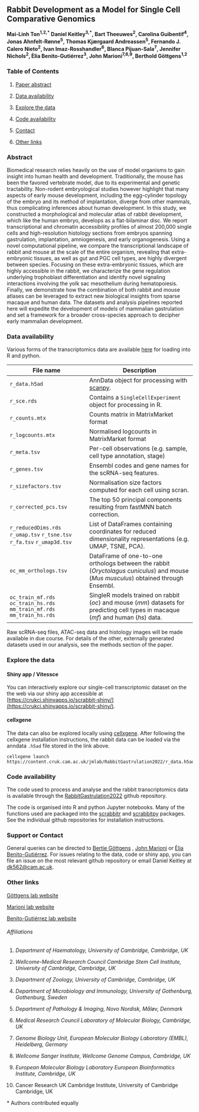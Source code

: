 ## Rabbit Development as a Model for Single Cell Comparative Genomics

**Mai-Linh Ton<sup>1,2,\*</sup> Daniel Keitley<sup>3,*</sup>, Bart Theeuwes<sup>2</sup>, Carolina Guibentif<sup>4</sup>, Jonas Ahnfelt-Rønne<sup>5</sup>, Thomas Kjærgaard Andreassen<sup>5</sup>, Fernando J. Calero Nieto<sup>2</sup>, Ivan Imaz-Rosshandler<sup>6</sup>, Blanca Pijuan-Sala<sup>7</sup>, Jennifer Nichols<sup>2</sup>, Èlia Benito-Gutiérrez<sup>3</sup>, John Marioni<sup>7,8,9</sup>, Berthold Göttgens<sup>1,2</sup>** 



### Table of Contents

1. [Paper abstract](#Abstract)

2. [Data availability](#data)

3. [Explore the data](#explore)

4. [Code availability](#code)

5. [Contact](#contact)

6. [Other links](#other)

   

### Abstract

Biomedical research relies heavily on the use of model organisms to gain insight into human health and development.  Traditionally, the mouse has been the favored vertebrate model, due to its experimental and genetic tractability. Non-rodent embryological studies however highlight that many aspects of early mouse development, including the egg-cylinder topology of the embryo and its method of implantation, diverge from other mammals, thus complicating inferences about human development. In this study, we constructed a morphological and molecular atlas of rabbit development, which like the human embryo, develops as a flat-bilaminar disc. We report transcriptional and chromatin accessibility profiles of almost 200,000 single cells and high-resolution histology sections from embryos spanning gastrulation, implantation, amniogenesis, and early organogenesis. Using a novel computational pipeline, we compare the transcriptional landscape of rabbit and mouse at the scale of the entire organism, revealing that extra-embryonic tissues, as well as gut and PGC cell types, are highly divergent between species. Focusing on these extra-embryonic tissues, which are highly accessible in the rabbit, we characterize the gene regulation underlying trophoblast differentiation and identify novel signaling interactions involving the yolk sac mesothelium during hematopoiesis. Finally, we demonstrate how the combination of both rabbit and mouse atlases can be leveraged to extract new biological insights from sparse macaque and human data. The datasets and analysis pipelines reported here will expedite the development of models of mammalian gastrulation and set a framework for a broader cross-species approach to decipher early mammalian development.



### Data availability<a name="data" />

Various forms of the transcriptomics data are available [here](https://content.cruk.cam.ac.uk/jmlab/RabbitGastrulation2022/) for loading into R and python. 

| File name                                                    | Description                                                  |
| ------------------------------------------------------------ | ------------------------------------------------------------ |
| `r_data.h5ad`                                                | AnnData object for processing with [scanpy](https://scanpy.readthedocs.io/en/stable/index.html). |
| `r_sce.rds`                                                  | Contains a `SingleCellExperiment` object for processing in R. |
| `r_counts.mtx`                                               | Counts matrix in MatrixMarket format                         |
| `r_logcounts.mtx`                                            | Normalised logcounts in MatrixMarket format                  |
| `r_meta.tsv`                                                 | Per-cell observations (e.g. sample, cell type annotation, stage) |
| `r_genes.tsv`                                                | Ensembl codes and gene names for the scRNA-seq features.     |
| `r_sizefactors.tsv`                                          | Normalisation size factors computed for each cell using scran. |
| `r_corrected_pcs.tsv`                                        | The top 50 principal components resulting from fastMNN batch correction. |
| `r_reducedDims.rds` `r_umap.tsv` `r_tsne.tsv` `r_fa.tsv` `r_umap3d.tsv` | List of DataFrames containing coordinates for reduced dimensionality representations (e.g. UMAP, TSNE, PCA). |
| `oc_mm_orthologs.tsv`                                        | DataFrame of one-to-one orthologs between the rabbit (*Oryctolagus cuniculus*) and mouse (*Mus musculus*) obtained through Ensembl. |
| `oc_train_mf.rds` `oc_train_hs.rds` `mm_train_mf.rds` `mm_train_hs.rds` | SingleR models trained on rabbit (*oc*) and mouse (*mm*) datasets for predicting cell types in macaque (*mf*) and human (*hs*) data. |

Raw scRNA-seq files, ATAC-seq data and histology images will be made available in due course. For details of the other, externally generated datasets used in our analysis, see the methods section of the paper. 



### Explore the data<a name="explore" />

#### Shiny app / Vitessce

You can interactively explore our single-cell transcriptomic dataset on the the web via our shiny app accessible at [https://crukci.shinyapps.io/scrabbit-shiny/](https://crukci.shinyapps.io/scrabbit-shiny/). 

#### cellxgene

The data can also be explored locally using [cellxgene](https://github.com/chanzuckerberg/cellxgene). After following the cellxgene installation instructions, the rabbit data can be loaded via the anndata `.h5ad` file stored in the link above. 

```
cellxgene launch https://content.cruk.cam.ac.uk/jmlab/RabbitGastrulation2022/r_data.h5ad
```



### Code availability<a name="code" />

The code used to process and analyse and the rabbit transcriptomics data is available through the [RabbitGastrulation2022](https://github.com/dkeitley/RabbitGastrulation2022) github repository.

The code is organised into R and python Jupyter notebooks. Many of the functions used are packaged into the [scrabbitr](https://github.com/dkeitley/scrabbitr) and [scrabbitpy](https://github.com/dkeitley/scrabbitpy) packages. See the individual github repositories for installation instructions. 



### Support or Contact<a name="contact" />

General queries can be directed to [Bertie Göttgens](bg200@cam.ac.uk) , [John Marioni](mailto:marioni@ebi.ac.uk) or [Èlia Benito-Gutiérrez](mailto:eb647@cam.ac.uk). For issues relating to the data, code or shiny app, you can file an issue on the most relevant github repository or email Daniel Keitley at [dk562@cam.ac.uk](mailto:dk562@cam.ac.uk). 



### Other links<a name="other" />

[Göttgens lab website](https://www.stemcells.cam.ac.uk/people/pi/gottgens)

[Marioni lab website](https://www.ebi.ac.uk/research-beta/marioni/)

[Benito-Gutiérrez lab website](https://www.zoo.cam.ac.uk/research/cell-and-developmental-biology/benito-gutierrez)





###### Affiliations

1. *Department of Haematology, University of Cambridge, Cambridge, UK*

2. *Wellcome-Medical Research Council Cambridge Stem Cell Institute, University of Cambridge, Cambridge, UK*

3. *Department of Zoology, University of Cambridge, Cambridge, UK*

4. *Department of Microbiology and Immunology, University of Gothenburg, Gothenburg, Sweden*

5. *Department of Pathology & Imaging, Novo Nordisk, Måløv, Denmark*

6. *Medical Research Council Laboratory of Molecular Biology, Cambridge, UK*

7. *Genome Biology Unit, European Molecular Biology Laboratory (EMBL), Heidelberg, Germany*

8. *Wellcome Sanger Institute, Wellcome Genome Campus, Cambridge, UK*

9. *European Molecular Biology Laboratory European Bioinformatics Institute, Cambridge, UK*

10. Cancer Research UK Cambridge Institute, University of Cambridge Cambridge, UK

   \* Authors contributed equally

   
